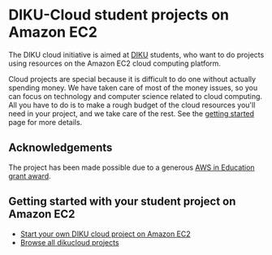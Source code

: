 # DIKU-Cloud student projects on Amazon EC2

The DIKU cloud initiative is aimed at [DIKU](http://www.diku.dk/) students, who want to do projects using resources on the Amazon EC2 cloud computing platform. 

Cloud projects are special because it is difficult to do one without actually spending money. We have taken care of most of the money issues, so you can focus on technology and computer science related to cloud computing. All you have to do is to make a rough budget of the cloud resources you'll need in your project, and we take care of the rest. See the [getting started](https://github.com/dikucloud/getting-started-dikucloud-ec2/blob/master/start.md) page for more details. 

## Acknowledgements

The project has been made possible due to a generous [AWS in Education grant award](http://aws.amazon.com/education/).

## Getting started with your student project on Amazon EC2

* [Start your own DIKU cloud project on Amazon EC2](https://github.com/dikucloud/getting-started-dikucloud-ec2/blob/master/start.md)
* [Browse all dikucloud projects](https://github.com/dikucloud)